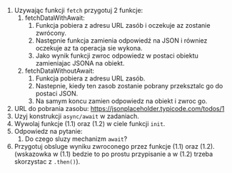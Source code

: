 1. Uzywając funkcji `fetch` przygotuj 2 funkcje:
   1. fetchDataWithAwait:
      1. Funkcja pobiera z adresu URL zasób i oczekuje az zostanie zwrócony.
      2. Następnie funkcja zamienia odpowiedź na JSON i równiez oczekuje az ta operacja sie wykona.
      3. Jako wynik funkcji zwroc odpowiedz w postaci obiektu zamieniajac JSONA na obiekt.
   2. fetchDataWithoutAwait:
      1. Funkcja pobiera z adresu URL zasób.
      2. Nastepnie, kiedy ten zasob zostanie pobrany przeksztalc go do postaci JSON.
      3. Na samym koncu zamien odpowiedz na obiekt i zwroc go.
2. URL do pobrania zasobu: https://jsonplaceholder.typicode.com/todos/1
3. Uzyj konstrukcji `async/await` w zadaniach.
4. Wywolaj funkcje (1.1) oraz (1.2) w ciele funkcji `init`.
5. Odpowiedz na pytanie:
   1. Do czego sluzy mechanizm `await`?
6. Przygotuj obsluge wyniku zwroconego przez funkcje (1.1) oraz (1.2). (wskazowka w (1.1) bedzie to po prostu przypisanie a w (1.2) trzeba skorzystac z `.then()`).